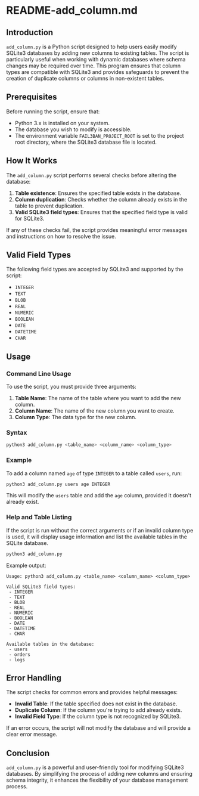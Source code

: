 # README-add_column.md

## Introduction

`add_column.py` is a Python script designed to help users easily modify SQLite3 databases by adding new columns to existing tables. The script is particularly useful when working with dynamic databases where schema changes may be required over time. This program ensures that column types are compatible with SQLite3 and provides safeguards to prevent the creation of duplicate columns or columns in non-existent tables.

## Prerequisites

Before running the script, ensure that:
- Python 3.x is installed on your system.
- The database you wish to modify is accessible.
- The environment variable `FAIL3BAN_PROJECT_ROOT` is set to the project root directory, where the SQLite3 database file is located.

## How It Works

The `add_column.py` script performs several checks before altering the database:
1. **Table existence**: Ensures the specified table exists in the database.
2. **Column duplication**: Checks whether the column already exists in the table to prevent duplication.
3. **Valid SQLite3 field types**: Ensures that the specified field type is valid for SQLite3.

If any of these checks fail, the script provides meaningful error messages and instructions on how to resolve the issue.

## Valid Field Types

The following field types are accepted by SQLite3 and supported by the script:
- `INTEGER`
- `TEXT`
- `BLOB`
- `REAL`
- `NUMERIC`
- `BOOLEAN`
- `DATE`
- `DATETIME`
- `CHAR`

## Usage

### Command Line Usage

To use the script, you must provide three arguments:
1. **Table Name**: The name of the table where you want to add the new column.
2. **Column Name**: The name of the new column you want to create.
3. **Column Type**: The data type for the new column.

### Syntax

```bash
python3 add_column.py <table_name> <column_name> <column_type>
```

### Example

To add a column named `age` of type `INTEGER` to a table called `users`, run:

```bash
python3 add_column.py users age INTEGER
```

This will modify the `users` table and add the `age` column, provided it doesn't already exist.

### Help and Table Listing

If the script is run without the correct arguments or if an invalid column type is used, it will display usage information and list the available tables in the SQLite database.

```bash
python3 add_column.py
```

Example output:

```
Usage: python3 add_column.py <table_name> <column_name> <column_type>

Valid SQLite3 field types:
 - INTEGER
 - TEXT
 - BLOB
 - REAL
 - NUMERIC
 - BOOLEAN
 - DATE
 - DATETIME
 - CHAR

Available tables in the database:
 - users
 - orders
 - logs
```

## Error Handling

The script checks for common errors and provides helpful messages:
- **Invalid Table**: If the table specified does not exist in the database.
- **Duplicate Column**: If the column you're trying to add already exists.
- **Invalid Field Type**: If the column type is not recognized by SQLite3.

If an error occurs, the script will not modify the database and will provide a clear error message.

## Conclusion

`add_column.py` is a powerful and user-friendly tool for modifying SQLite3 databases. By simplifying the process of adding new columns and ensuring schema integrity, it enhances the flexibility of your database management process.


